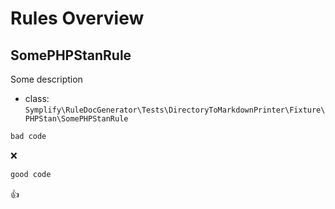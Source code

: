 # Rules Overview

## SomePHPStanRule

Some description

- class: `Symplify\RuleDocGenerator\Tests\DirectoryToMarkdownPrinter\Fixture\PHPStan\SomePHPStanRule`

```php
bad code
```

:x:

```php
good code
```

:+1:

<br>
